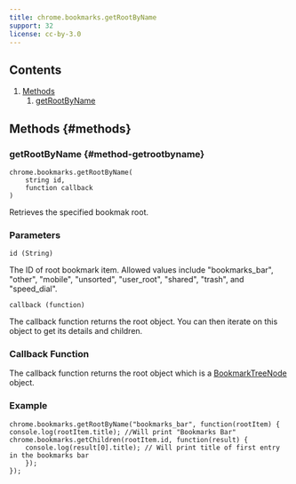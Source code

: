 ```yaml
---
title: chrome.bookmarks.getRootByName
support: 32
license: cc-by-3.0
---
```


## Contents

1. [Methods](#methods)
	1. [getRootByName](#method-getrootbyname)

## Methods {#methods}

### getRootByName {#method-getrootbyname}

	chrome.bookmarks.getRootByName(
		string id,
		function callback
	)

Retrieves the specified bookmak root. 

### Parameters

	id (String)

The ID of root bookmark item. Allowed values include "bookmarks_bar", "other", "mobile", "unsorted", "user_root", "shared", "trash", and "speed_dial". 

	callback (function)

The callback function returns the root object. You can then iterate on this object to get its details and children. 


### Callback Function

The callback function returns the root object which is a [BookmarkTreeNode](https://developer.chrome.com/extensions/bookmarks#type-BookmarkTreeNode) object.
	
### Example

	chrome.bookmarks.getRootByName("bookmarks_bar", function(rootItem) {
    console.log(rootItem.title); //Will print "Bookmarks Bar"
    chrome.bookmarks.getChildren(rootItem.id, function(result) {
        console.log(result[0].title); // Will print title of first entry in the bookmarks bar
    	});
	});





